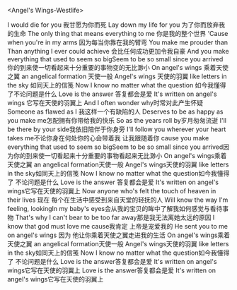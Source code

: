 <Angel's Wings-Westlife>

I would die for you 我甘愿为你而死
Lay down my life for you 为了你而放弃我的生命
The only thing that means everything to me 你是我的整个世界
'Cause when you're in my arms 因为每当你靠在我的臂弯
You make me prouder than Than anything I ever could achieve 会比任何成功更加令我自豪
And you make everything that used to seem so bigSeem to be so small since you arrived
你的到来使一切看起来十分重要的事物变的无比渺小
On angel's wings 乘着天使之翼
an angelical formation 天使一般
Angel's wings 天使的羽翼
like letters in the sky 如同天上的信笺
Now I know no matter what the question 如今我懂得了不论问题是什么
Love is the answer 答复都会是爱
It's written on angel's wings 它写在天使的羽翼上
And I often wonder why时常对此产生怀疑
Someone as flawed as I 我这样一个有缺陷的人
Deserves to be as happy as you make me怎配拥有你带给我的快乐
So as the years roll by岁月匆匆流逝
I'll be there by your side我依旧陪伴于你身旁
I'll follow you wherever your heart takes me不论你身在何处你的心会带着我 让我跟随着你
cause you make everything that used to seem so bigSeem to be so small since you arrived因为你的到来使一切看起来十分重要的事物看起来无比渺小
On angel's wings乘着天使之翼
an angelical formation天使一般
Angel's wings天使的羽翼
like letters in the sky如同天上的信笺
Now I know no matter what the question如今我懂得了 不论问题是什么
Love is the answer 答复都会是爱
It's written on angel's wings它写在天使的羽翼上
Now anyone who's felt the touch of heaven in their lives 现在 每个在生活中感受到来自天堂的轻抚的人
Will know the way I'm feeling, lookingIn my baby's eyes会从我的宝贝的眸中了解我如何感觉与看待事物
That's why I can't bear to be too far away那是我无法离她太远的原因
I know that god must love me cause我肯定 上帝是宠爱我的
He sent you to me on angel's wings 因为 他让你乘着天使之翼走进我的生活
On angel's wings乘着天使之翼
an angelical formation天使一般
Angel's wings天使的羽翼
like letters in the sky如同天上的信笺
Now I know no matter what the question如今我懂得了 不论问题是什么
Love is the answer答复都会是爱
It's written on angel's wings它写在天使的羽翼上
Love is the answer答复都会是爱
It's written on angel's wings它写在天使的羽翼上